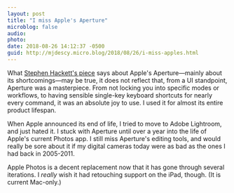 ```yaml
---
layout: post
title: "I miss Apple's Aperture"
microblog: false
audio: 
photo: 
date: 2018-08-26 14:12:37 -0500
guid: http://mjdescy.micro.blog/2018/08/26/i-miss-apples.html
---
```


What [Stephen Hackett's piece](https://www.macstories.net/stories/the-history-of-aperture/) says about Apple's Aperture—mainly about its shortcomings—may be true, it does not reflect that, from a UI standpoint, Aperture was a masterpiece. From not locking you into specific modes or workflows, to having sensible single-key keyboard shortcuts for nearly every command, it was an absolute joy to use. I used it for almost its entire product lifespan.

When Apple announced its end of life, I tried to move to Adobe Lightroom, and just hated it. I stuck with Aperture until over a year into the life of Apple's current Photos app. I still miss Aperture's editing tools, and would really be sore about it if my digital cameras today were as bad as the ones I had back in 2005-2011.

Apple Photos is a decent replacement now that it has gone through several iterations. I _really_ wish it had retouching support on the iPad, though. (It is current Mac-only.)




 
